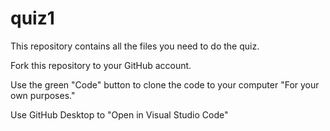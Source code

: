 # quiz1
 This repository contains all the files you need to do the quiz. 

 Fork this repository to your GitHub account.

 Use the green "Code" button to clone the code to your computer "For your own purposes."

 Use GitHub Desktop to "Open in Visual Studio Code"
